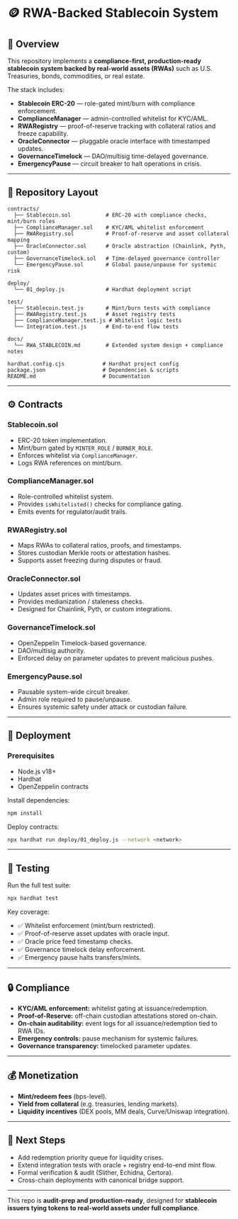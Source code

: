 # 🪙 RWA-Backed Stablecoin System

## 📌 Overview

This repository implements a **compliance-first, production-ready stablecoin system backed by real-world assets (RWAs)** such as U.S. Treasuries, bonds, commodities, or real estate.

The stack includes:

* **Stablecoin ERC-20** — role-gated mint/burn with compliance enforcement.
* **ComplianceManager** — admin-controlled whitelist for KYC/AML.
* **RWARegistry** — proof-of-reserve tracking with collateral ratios and freeze capability.
* **OracleConnector** — pluggable oracle interface with timestamped updates.
* **GovernanceTimelock** — DAO/multisig time-delayed governance.
* **EmergencyPause** — circuit breaker to halt operations in crisis.

---

## 📂 Repository Layout

```
contracts/
  ├── Stablecoin.sol           # ERC-20 with compliance checks, mint/burn roles
  ├── ComplianceManager.sol    # KYC/AML whitelist enforcement
  ├── RWARegistry.sol          # Proof-of-reserve and asset collateral mapping
  ├── OracleConnector.sol      # Oracle abstraction (Chainlink, Pyth, custom)
  ├── GovernanceTimelock.sol   # Time-delayed governance controller
  └── EmergencyPause.sol       # Global pause/unpause for systemic risk

deploy/
  └── 01_deploy.js             # Hardhat deployment script

test/
  ├── Stablecoin.test.js       # Mint/burn tests with compliance
  ├── RWARegistry.test.js      # Asset registry tests
  ├── ComplianceManager.test.js # Whitelist logic tests
  └── Integration.test.js      # End-to-end flow tests

docs/
  └── RWA_STABLECOIN.md        # Extended system design + compliance notes

hardhat.config.cjs            # Hardhat project config
package.json                  # Dependencies & scripts
README.md                     # Documentation
```

---

## ⚙️ Contracts

### Stablecoin.sol

* ERC-20 token implementation.
* Mint/burn gated by `MINTER_ROLE` / `BURNER_ROLE`.
* Enforces whitelist via `ComplianceManager`.
* Logs RWA references on mint/burn.

### ComplianceManager.sol

* Role-controlled whitelist system.
* Provides `isWhitelisted()` checks for compliance gating.
* Emits events for regulator/audit trails.

### RWARegistry.sol

* Maps RWAs to collateral ratios, proofs, and timestamps.
* Stores custodian Merkle roots or attestation hashes.
* Supports asset freezing during disputes or fraud.

### OracleConnector.sol

* Updates asset prices with timestamps.
* Provides medianization / staleness checks.
* Designed for Chainlink, Pyth, or custom integrations.

### GovernanceTimelock.sol

* OpenZeppelin Timelock-based governance.
* DAO/multisig authority.
* Enforced delay on parameter updates to prevent malicious pushes.

### EmergencyPause.sol

* Pausable system-wide circuit breaker.
* Admin role required to pause/unpause.
* Ensures systemic safety under attack or custodian failure.

---

## 🚀 Deployment

### Prerequisites

* Node.js v18+
* Hardhat
* OpenZeppelin contracts

Install dependencies:

```bash
npm install
```

Deploy contracts:

```bash
npx hardhat run deploy/01_deploy.js --network <network>
```

---

## 🧪 Testing

Run the full test suite:

```bash
npx hardhat test
```

Key coverage:

* ✅ Whitelist enforcement (mint/burn restricted).
* ✅ Proof-of-reserve asset updates with oracle input.
* ✅ Oracle price feed timestamp checks.
* ✅ Governance timelock delay enforcement.
* ✅ Emergency pause halts transfers/mints.

---

## 🔒 Compliance

* **KYC/AML enforcement:** whitelist gating at issuance/redemption.
* **Proof-of-Reserve:** off-chain custodian attestations stored on-chain.
* **On-chain auditability:** event logs for all issuance/redemption tied to RWA IDs.
* **Emergency controls:** pause mechanism for systemic failures.
* **Governance transparency:** timelocked parameter updates.

---

## 💰 Monetization

* **Mint/redeem fees** (bps-level).
* **Yield from collateral** (e.g. treasuries, lending markets).
* **Liquidity incentives** (DEX pools, MM deals, Curve/Uniswap integration).

---

## 📜 Next Steps

* Add redemption priority queue for liquidity crises.
* Extend integration tests with oracle + registry end-to-end mint flow.
* Formal verification & audit (Slither, Echidna, Certora).
* Cross-chain deployments with canonical bridge support.

---

This repo is **audit-prep and production-ready**, designed for **stablecoin issuers tying tokens to real-world assets under full compliance**.
